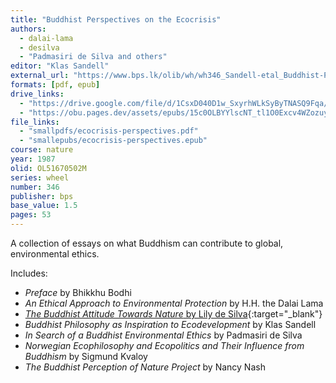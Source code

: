 ```yaml
---
title: "Buddhist Perspectives on the Ecocrisis"
authors:
  - dalai-lama
  - desilva
  - "Padmasiri de Silva and others"
editor: "Klas Sandell"
external_url: "https://www.bps.lk/olib/wh/wh346_Sandell-etal_Buddhist-Perspectives-on-the-Ecocrisis.html"
formats: [pdf, epub]
drive_links:
  - "https://drive.google.com/file/d/1CsxD040D1w_SxyrhWLkSyByTNASQ9Fqa/view?usp=drivesdk"
  - "https://obu.pages.dev/assets/epubs/15c0OLBYYlscNT_tl1O0Excv4WZozuywh.epub"
file_links:
  - "smallpdfs/ecocrisis-perspectives.pdf"
  - "smallepubs/ecocrisis-perspectives.epub"
course: nature
year: 1987
olid: OL51670502M
series: wheel
number: 346
publisher: bps
base_value: 1.5
pages: 53
---
```


A collection of essays on what Buddhism can contribute to global, environmental ethics.

Includes:
- *Preface* by Bhikkhu Bodhi
- *An Ethical Approach to Environmental Protection* by H.H. the Dalai Lama
- [*The Buddhist Attitude Towards Nature* by Lily de Silva](https://www.accesstoinsight.org/lib/authors/desilva/attitude.html){:target="_blank"}
- *Buddhist Philosophy as Inspiration to Ecodevelopment* by Klas Sandell
- *In Search of a Buddhist Environmental Ethics* by Padmasiri de Silva
- *Norwegian Ecophilosophy and Ecopolitics and Their Influence from Buddhism* by Sigmund Kvaloy
- *The Buddhist Perception of Nature Project* by Nancy Nash
